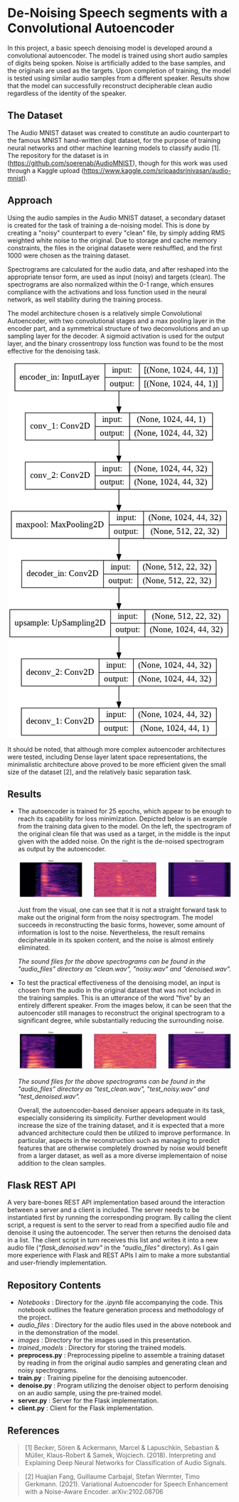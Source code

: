 # De-Noising Speech segments with a Convolutional Autoencoder

In this project, a basic speech denoising model is developed around a convolutional autoencoder. The model is trained using short audio samples of digits being spoken. Noise is artificially added to the base samples, and the originals are used as the targets. Upon completion of training, the model is tested using similar audio samples from a different speaker. Results show that the model can successfully reconstruct decipherable clean audio regardless of the identity of the speaker.

## The Dataset

The Audio MNIST dataset was created to constitute an audio counterpart to the famous MNIST hand-written digit dataset, for the purpose of training neural networks and other machine learning models to classify audio [1]. The repository for the dataset is in (https://github.com/soerenab/AudioMNIST), though for this work was used through a Kaggle upload (https://www.kaggle.com/sripaadsrinivasan/audio-mnist). 

## Approach

Using the audio samples in the Audio MNIST dataset, a secondary dataset is created for the task of training a de-noising model. 
This is done by creating a "noisy" counterpart to every "clean" file, by simply adding RMS weighted white noise to the original.
Due to storage and cache memory constraints, the files in the original datasete were reshuffled, and the first 1000 were chosen as the training dataset.

Spectrograms are calculated for the audio data, and after reshaped into the appropriate tensor form, are used as input (noisy) and targets (clean). The spectrograms are also normalized within the 0-1 range, which ensures compliance with the activations and loss function used in the neural network, as well stability during the training process.

The model architecture chosen is a relatively simple Convolutional Autoencoder, with two convolutional stages and a max pooling layer in the encoder part, and a symmetrical structure of two deconvolutions and an up sampling layer for the decoder. A sigmoid activation is used for the output layer, and the binary crossentropy loss function was found to be the most effective for the denoising task.

![alt text](https://github.com/N11K6/Speech_DeNoiser_AE/blob/main/images/autoencoder_schem.png?raw=true)

It should be noted, that although more complex autoencoder architectures were tested, including Dense layer latent space representations, the minimalistic architecture above proved to be more efficient given the small size of the dataset [2], and the relatively basic separation task.

## Results

* The autoencoder is trained for 25 epochs, which appear to be enough to reach its capability for loss minimization. Depicted below is an example from the training data given to the model. On the left, the spectrogram of the original clean file that was used as a target, in the middle is the input given with the added noise. On the right is the de-noised spectrogram as output by the autoencoder.

  ![alt text](https://github.com/N11K6/Speech_DeNoiser_AE/blob/main/images/train_spectrograms.png?raw=true)

  Just from the visual, one can see that it is not a straight forward task to make out the original form from the noisy spectrogram. The model succeeds in reconstructing the basic forms, however, some amount of information is lost to the noise. Nevertheless, the result remains decipherable in its spoken content, and the noise is almost entirely eliminated.

  *The sound files for the above spectrograms can be found in the "audio_files" directory as "clean.wav", "noisy.wav" and "denoised.wav".*

* To test the practical effectiveness of the denoising model, an input is chosen from the audio in the original dataset that was not included in the training samples. This is an utterance of the word "five" by an entirely different speaker. From the images below, it can be seen that the autoencoder still manages to reconstruct the original spectrogram to a significant degree, while substantially reducing the surrounding noise.

  ![alt text](https://github.com/N11K6/Speech_DeNoiser_AE/blob/main/images/test_spectrograms.png?raw=true)
  
  *The sound files for the above spectrograms can be found in the "audio_files" directory as "test_clean.wav", "test_noisy.wav" and "test_denoised.wav".*
  
  Overall, the autoencoder-based denoiser appears adequate in its task, especially considering its simplicity. Further development would increase the size of the training dataset, and it is expected that a more advanced architecture could then be utilized to improve performance. In particular, aspects in the reconstruction such as managing to predict features that are otherwise completely drowned by noise would benefit from a larger dataset, as well as a more diverse implementaion of noise addition to the clean samples.

## Flask REST API

A very bare-bones REST API implementation based around the interaction between a server and a client is included. The server needs to be instantiated first by running the corresponding program. By calling the client script, a request is sent to the server to read from a specified audio file and denoise it using the autoencoder. The server then returns the denoised data in a list. The client script in turn receives this list and writes it into a new audio file (*"flask_denoised.wav"* in the *"audio_files"* directory). As I gain more experience with Flask and REST APIs I aim to make a more substantial and user-friendly implementation.

## Repository Contents

* *Notebooks* : Directory for the *.ipynb* file accompanying the code. This notebook outlines the feature generation process and methodology of the project.
* *audio_files* : Directory for the audio files used in the above notebook and in the demonstration of the model.
* *images* : Directory for the images used in this presentation.
* *trained_models* : Directory for storing the trained models.
* **preprocess.py** : Preprocessing pipeline to assemble a training dataset by reading in from the original audio samples and generating clean and noisy spectrograms.
* **train.py** : Training pipeline for the denoising autoencoder.
* **denoise.py** : Program utilizing the denoiser object to perform denoising on an audio sample, using the pre-trained model.
* **server.py** : Server for the Flask implementation.
* **client.py** : Client for the Flask implementation.

## References

> [1] Becker, Sören & Ackermann, Marcel & Lapuschkin, Sebastian & Müller, Klaus-Robert & Samek, Wojciech. (2018). Interpreting and Explaining Deep Neural Networks for Classification of Audio Signals. 

> [2] Huajian Fang, Guillaume Carbajal, Stefan Wermter, Timo Gerkmann. (2021). Variational Autoencoder for Speech Enhancement with a Noise-Aware Encoder. arXiv:2102.08706
